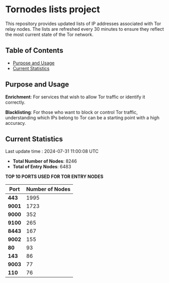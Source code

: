 # Tornodes lists project

This repository provides updated lists of IP addresses associated with Tor relay nodes. The lists are refreshed every 30 minutes to ensure they reflect the most current state of the Tor network.

## Table of Contents

- [Purpose and Usage](#purpose-and-usage)
- [Current Statistics](#current-statistics)


## Purpose and Usage

**Enrichment**: For services that wish to allow Tor traffic or identify it correctly.

**Blacklisting**: For those who want to block or control Tor traffic, understanding which IPs belong to Tor can be a starting point with a high accuracy.

## Current Statistics

Last update time : 2024-07-31 11:00:08 UTC

- **Total Number of Nodes**: 8246
- **Total of Entry Nodes**: 6483

**TOP 10 PORTS USED FOR TOR ENTRY NODES**

| **Port** | **Number of Nodes** |
|------|-----------------|
| **443**   | 1995  |
| **9001**   | 1723  |
| **9000**   | 352  |
| **9100**   | 265  |
| **8443**   | 167  |
| **9002**   | 155  |
| **80**   | 93  |
| **143**   | 86  |
| **9003**   | 77  |
| **110**   | 76  |

